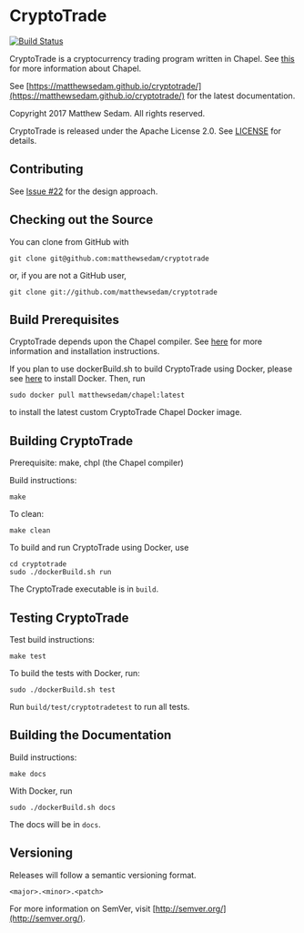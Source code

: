 # CryptoTrade

[![Build 
Status](https://travis-ci.org/matthewsedam/cryptotrade.svg?branch=master)](https://travis-ci.org/matthewsedam/cryptotrade)

CryptoTrade is a cryptocurrency trading program written in Chapel.
See [this](https://github.com/chapel-lang/chapel) for more information 
about Chapel.

See [https://matthewsedam.github.io/cryptotrade/](https://matthewsedam.github.io/cryptotrade/) for
the latest documentation.

Copyright 2017 Matthew Sedam. All rights reserved.

CryptoTrade is released under the Apache License 2.0.
See [LICENSE](LICENSE.txt) for details.

## Contributing

See [Issue #22](//github.com/matthewsedam/cryptotrade/issues/22) for the 
design approach.

## Checking out the Source

You can clone from GitHub with

    git clone git@github.com:matthewsedam/cryptotrade

or, if you are not a GitHub user,

    git clone git://github.com/matthewsedam/cryptotrade

## Build Prerequisites

CryptoTrade depends upon the Chapel compiler.
See [here](https://github.com/chapel-lang/chapel) for more
information and installation instructions.

If you plan to use dockerBuild.sh to build CryptoTrade using Docker,
please see [here](https://www.docker.com/) to install Docker. Then,
run

    sudo docker pull matthewsedam/chapel:latest

to install the latest custom CryptoTrade Chapel Docker image.

## Building CryptoTrade

Prerequisite: make, chpl (the Chapel compiler)

Build instructions:

    make

To clean:

    make clean

To build and run CryptoTrade using Docker, use

    cd cryptotrade
    sudo ./dockerBuild.sh run

The CryptoTrade executable is in `build`.

## Testing CryptoTrade

Test build instructions:

    make test

To build the tests with Docker, run:

    sudo ./dockerBuild.sh test

Run `build/test/cryptotradetest` to run all tests.

## Building the Documentation

Build instructions:

    make docs

With Docker, run

    sudo ./dockerBuild.sh docs

The docs will be in `docs`.

## Versioning

Releases will follow a semantic versioning format.

`<major>.<minor>.<patch>`

For more information on SemVer, visit 
[http://semver.org/](http://semver.org/).
